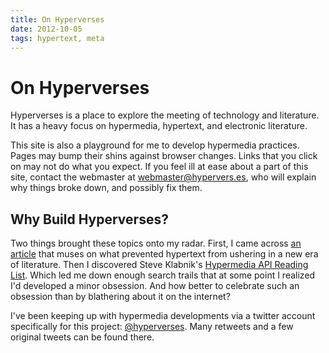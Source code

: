 ```yaml
---
title: On Hyperverses
date: 2012-10-05
tags: hypertext, meta
---
```


# On Hyperverses

Hyperverses is a place to explore the meeting of technology and literature. It has a heavy focus on hypermedia, hypertext, and electronic literature.

This site is also a playground for me to develop hypermedia practices.
Pages may bump their shins against browser changes. Links that you
click on may not do what you expect. If you feel ill at ease about a
part of this site, contact the webmaster at <webmaster@hypervers.es>,
who will explain why things broke down, and possibly fix them.

## Why Build Hyperverses?

Two things brought these topics onto my radar. First, I came across
[an article](http://www.salon.com/2011/10/04/return_of_hypertext/)
that muses on what prevented hypertext from ushering in a new era of
literature. Then I discovered Steve Klabnik's [Hypermedia API Reading
List](http://blog.steveklabnik.com/posts/2012-02-27-hypermedia-api-reading-list).
Which led me down enough search trails that at some point I realized
I'd developed a minor obsession. And how better to celebrate such an
obsession than by blathering about it on the internet?

I've been keeping up with hypermedia developments via a twitter
account specifically for this project:
[@hyperverses](https://twitter.com/hyperverses). Many retweets and a
few original tweets can be found there.
